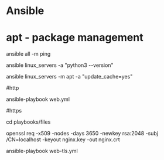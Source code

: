 # Ansible
# apt - package management

ansible all -m ping

ansible linux_servers -a "python3 --version"

ansible linux_servers -m apt -a "update_cache=yes"

#http

ansible-playbook web.yml

#https

cd playbooks/files

openssl req -x509 -nodes -days 3650 -newkey rsa:2048 -subj /CN=localhost -keyout nginx.key -out nginx.crt

ansible-playbook web-tls.yml
